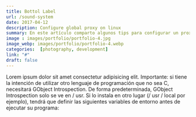 ```yaml
---
title: Bottol Label
url: /sound-system
date: 2017-04-12
description: Configure global proxy on linux
summary: En este artículo comparto algunos tips para configurar un proxy global en sistemas operativos GNU/Linux
image : images/portfolio/portfolio-4.jpg
image_webp: images/portfolio/portfolio-4.webp
categories:  [photography, development]
link: "#"
draft: false
---
```


Lorem ipsum dolor sit amet consectetur adipisicing elit. Importante: si tiene la intención de utilizar otro lenguaje de programación que no sea C, necesitará GObject Introspection. De forma predeterminada, GObject Introspection solo se ve en / usr. Si lo instala en otro lugar (/ usr / local por ejemplo), tendrá que definir las siguientes variables de entorno antes de ejecutar su programa:
